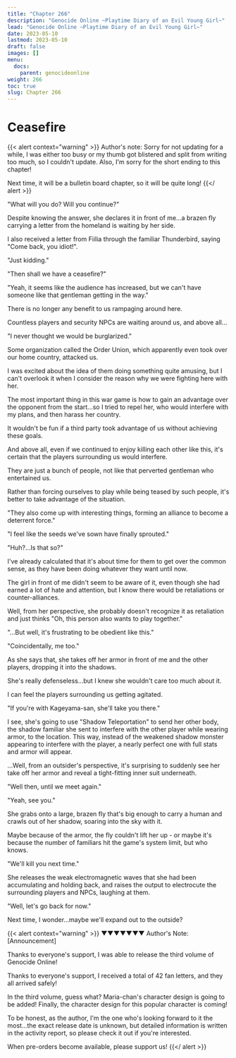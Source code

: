 ```yaml
---
title: "Chapter 266"
description: "Genocide Online ~Playtime Diary of an Evil Young Girl~"
lead: "Genocide Online ~Playtime Diary of an Evil Young Girl~"
date: 2023-05-10
lastmod: 2023-05-10
draft: false
images: []
menu:
  docs:
    parent: genocideonline
weight: 266
toc: true
slug: Chapter 266
---
```


# Ceasefire

{{< alert context="warning" >}} 
Author's note:
 Sorry for not updating for a while, I was either too busy or my thumb got blistered and split from writing too much, so I couldn't update. Also, I'm sorry for the short ending to this chapter!

Next time, it will be a bulletin board chapter, so it will be quite long! 
 {{</ alert >}}

"What will you do? Will you continue?"

Despite knowing the answer, she declares it in front of me...a brazen fly carrying a letter from the homeland is waiting by her side.

I also received a letter from Fiilia through the familiar Thunderbird, saying "Come back, you idiot!".

"Just kidding."

"Then shall we have a ceasefire?"

"Yeah, it seems like the audience has increased, but we can't have someone like that gentleman getting in the way."

There is no longer any benefit to us rampaging around here.

Countless players and security NPCs are waiting around us, and above all...

"I never thought we would be burglarized."

Some organization called the Order Union, which apparently even took over our home country, attacked us.

I was excited about the idea of them doing something quite amusing, but I can't overlook it when I consider the reason why we were fighting here with her.

The most important thing in this war game is how to gain an advantage over the opponent from the start...so I tried to repel her, who would interfere with my plans, and then harass her country.

It wouldn't be fun if a third party took advantage of us without achieving these goals.

And above all, even if we continued to enjoy killing each other like this, it's certain that the players surrounding us would interfere.

They are just a bunch of people, not like that perverted gentleman who entertained us.

Rather than forcing ourselves to play while being teased by such people, it's better to take advantage of the situation.

"They also come up with interesting things, forming an alliance to become a deterrent force."

"I feel like the seeds we've sown have finally sprouted."

"Huh?...Is that so?"

I've already calculated that it's about time for them to get over the common sense, as they have been doing whatever they want until now.

The girl in front of me didn't seem to be aware of it, even though she had earned a lot of hate and attention, but I know there would be retaliations or counter-alliances.

Well, from her perspective, she probably doesn't recognize it as retaliation and just thinks "Oh, this person also wants to play together."

"...But well, it's frustrating to be obedient like this."

"Coincidentally, me too."

As she says that, she takes off her armor in front of me and the other players, dropping it into the shadows.

She's really defenseless...but I knew she wouldn't care too much about it.

I can feel the players surrounding us getting agitated.

"If you're with Kageyama-san, she'll take you there."

I see, she's going to use "Shadow Teleportation" to send her other body, the shadow familiar she sent to interfere with the other player while wearing armor, to the location. This way, instead of the weakened shadow monster appearing to interfere with the player, a nearly perfect one with full stats and armor will appear.

...Well, from an outsider's perspective, it's surprising to suddenly see her take off her armor and reveal a tight-fitting inner suit underneath.

"Well then, until we meet again."

"Yeah, see you."

She grabs onto a large, brazen fly that's big enough to carry a human and crawls out of her shadow, soaring into the sky with it.

Maybe because of the armor, the fly couldn't lift her up - or maybe it's because the number of familiars hit the game's system limit, but who knows.

"We'll kill you next time."

She releases the weak electromagnetic waves that she had been accumulating and holding back, and raises the output to electrocute the surrounding players and NPCs, laughing at them.

"Well, let's go back for now."

Next time, I wonder...maybe we'll expand out to the outside?

{{< alert context="warning" >}} 
▼▼▼▼▼▼▼
Author's Note: 
 [Announcement]
 
Thanks to everyone's support, I was able to release the third volume of Genocide Online!

Thanks to everyone's support, I received a total of 42 fan letters, and they all arrived safely!

In the third volume, guess what? Maria-chan's character design is going to be added! Finally, the character design for this popular character is coming!

To be honest, as the author, I'm the one who's looking forward to it the most...the exact release date is unknown, but detailed information is written in the activity report, so please check it out if you're interested.

When pre-orders become available, please support us! 
 {{</ alert >}}
 